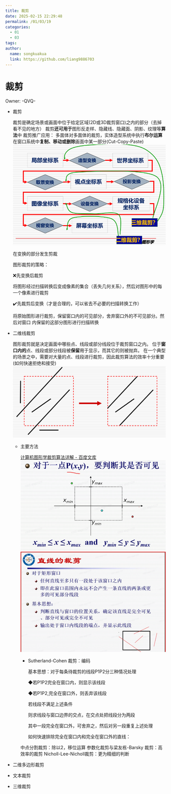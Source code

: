 ```yaml
---
title: 裁剪
date: 2025-02-15 22:29:48
permalink: /01/03/19
categories: 
  - 01
  - 03
tags: 
author:
  name: songkuakua
  link: https://github.com/liang9886703
---
```

# 裁剪

Owner: -QVQ-

- 裁剪
  
    裁剪是确定场景或画面中位于给定区域(2D或3D裁剪窗口)之内的部分（去掉看不见的地方）
    裁剪**还可用于**图形反走样、隐藏线、隐藏面、阴影、纹理等**算法**中
    裁剪推广应用：
    多面体对多面体的裁剪，实体造型系统中执行**布尔运算**
    在窗口系统中**复制、移动或删除**画面中某一部分(Cut-Copy-Paste)
![在变换的部分发生剪裁](./pic164.png)
    
    在变换的部分发生剪裁
    
    图形裁剪的策略：
    
    ❌先变换后裁剪
    
    将图形经过扫描转换后变成像素的集合（丢失几何关系），然后对图形中的每一个像素进行裁剪
    
    ✔️先裁剪后变换（才是合理的，可以省去不必要的扫描转换工作）
    
    将原始图形进行裁剪，保留窗口内的可见部分，舍弃窗口外的不可见部分。然后对窗口
    内保留的这部分图形进行扫描转换
    
- 二维线裁剪
  
    图形裁剪就是决定画面中哪些点、线段或部分线段位于裁剪窗口之内。
    位于**窗口内的**点、线段或部分线段被**保留**用于显示，而其它的则被抛弃。
    在一个典型的场景之中，需要对大量的点、线段进行裁剪，因此裁剪算法的效率十分重要(如何快速拒绝和接受)
![Untitled](./pic165.png)
    
    - 主要方法
      
        [计算机图形学裁剪算法详解 - 百度文库](http://wenku.baidu.com/link?url=HAGSH89qmSNdtVkuhJaXvLb_BhwfX46Aw7FDADRTXxWHPh35n243aMc6aOEnPQKlGZtNoapn9CoCeqyY2KS4FQfzmU1rdMl84rHkavcp0-K)
![Untitled](./pic166.png)
![Untitled](./pic167.png)
        
        - Sutherland-Cohen 裁剪：编码
          
            基本思想：对于每条待裁剪的线段P1P2分三种情况处理
            
            ◆若P1P2完全在窗口内，则显示该线段
            
            ◆若P1P2,完全在窗口外，则丢弃该线段
            
            若线段不满足上述条件
            
            则求线段与窗口边界的交点，在交点处把线段分为两段
            
            其中一段完全在窗口外，可舍弃之，然后对另一段重复上述处理
            
            如何快速排除完全在窗口内和完全在窗口外的直线：
            
        
        中点分割裁剪：除以2，移位运算
        参数化裁剪与梁友栋-Barsky 裁剪：高效率的裁剪
        Nicholl-Lee-Nicholl裁剪：更为精细的判断
    
- 二维多边形裁剪
- 文本裁剪
- 三维裁剪